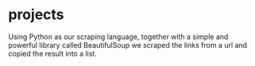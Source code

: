 # projects
Using Python as our scraping language, together with a simple and powerful library called BeautifulSoup we scraped the links from a url and copied the result into a list.
